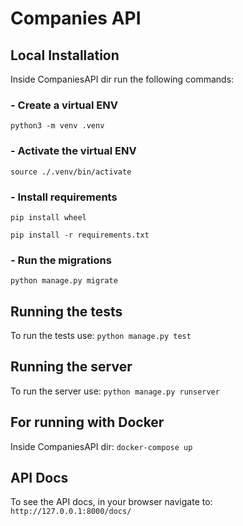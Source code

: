 # Companies API


## Local Installation

Inside CompaniesAPI dir run the following commands:

### - Create a virtual ENV
`python3 -m venv .venv`

### - Activate the virtual ENV
`source ./.venv/bin/activate`

### - Install requirements
`pip install wheel`

`pip install -r requirements.txt`

### - Run the migrations
`python manage.py migrate`

## Running the tests
To run the tests use:
`python manage.py test`

## Running the server
To run the server use:
`python manage.py runserver`

## For running with Docker
Inside CompaniesAPI dir:
`docker-compose up`

## API Docs
To see the API docs, in your browser navigate to:
`http://127.0.0.1:8000/docs/`
